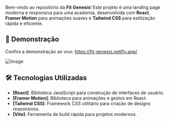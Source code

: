 Bem-vindo ao repositório da **Fit Genesis**! Este projeto é uma landing page moderna e responsiva para uma academia, desenvolvida com **React**, **Framer Motion** para animações suaves e **Tailwind CSS** para estilização rápida e eficiente.

## 🚀 Demonstração

Confira a demonstração ao vivo: https://fit-genesis.netlify.app/

![Image](https://github.com/user-attachments/assets/0e6a6303-d2a4-4c32-8f5a-a8b0bb0b1249)

## 🛠️ Tecnologias Utilizadas

- **[React]**: Biblioteca JavaScript para construção de interfaces de usuário.
- **[Framer Motion]**: Biblioteca para animações e gestos em React.
- **[Tailwind CSS]**: Framework CSS utilitário para criação de designs responsivos.
- **[Vite]**: Ferramenta de build rápida para projetos modernos.


